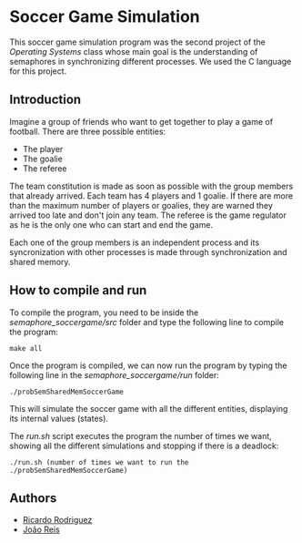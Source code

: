 # Soccer Game Simulation

This soccer game simulation program was the second project of the *Operating Systems* class whose main goal is the understanding of semaphores in synchronizing different processes. We used the C language for this project.

## Introduction

Imagine a group of friends who want to get together to play a game of football. There are three possible entities:
- The player
- The goalie
- The referee

The team constitution is made as soon as possible with the group members that already arrived. Each team has 4 players and 1 goalie. If there are more than the maximum number of players or goalies, they are warned they arrived too late and don't join any team. The referee is the game regulator as he is the only one who can start and end the game.

Each one of the group members is an independent process and its syncronization with other processes is made through synchronization and shared memory.

## How to compile and run

To compile the program, you need to be inside the *semaphore_soccergame/src* folder and type the following line to compile the program:

```
make all
```

Once the program is compiled, we can now run the program by typing the following line in the *semaphore_soccergame/run* folder:

```
./probSemSharedMemSoccerGame
```

This will simulate the soccer game with all the different entities, displaying its internal values (states).

The *run.sh* script executes the program the number of times we want, showing all the different simulations and stopping if there is a deadlock:

```
./run.sh (number of times we want to run the ./probSemSharedMemSoccerGame)
```

## Authors

- [Ricardo Rodriguez](https://github.com/ricardombrodriguez)
- [João Reis](https://github.com/joaoreis16)
